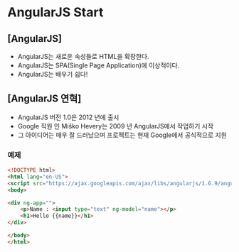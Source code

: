# AngularJS Start

## [AngularJS]
 - AngularJS는 새로운 속성들로 HTML을 확장한다.
 - AngularJS는 SPA(Single Page Application)에 이상적이다.
 - AngularJS는 배우기 쉽다!

## [AngularJS 연혁]
 - AngularJS 버전 1.0은 2012 년에 출시
 - Google 직원 인 Miško Hevery는 2009 년 AngularJS에서 작업하기 시작
 - 그 아이디어는 매우 잘 드러났으며 프로젝트는 현재 Google에서 공식적으로 지원


### 예제
~~~html
<!DOCTYPE html>
<html lang="en-US">
<script src="https://ajax.googleapis.com/ajax/libs/angularjs/1.6.9/angular.min.js"></script>
<body>

<div ng-app="">
    <p>Name : <input type="text" ng-model="name"></p>
    <h1>Hello {{name}}</h1>
</div>

</body>
</html>
~~~
